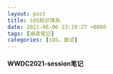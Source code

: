 ```yaml
---
layout: post
title: iOS知识体系
date: 2021-06-06 23:19:27 +0800
tags: [阅读笔记]
categories: [iOS，面试]
---
```


#### WWDC2021-session笔记